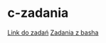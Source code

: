 c-zadania
=========
[Link do zadań](http://wbzyl.inf.ug.edu.pl/c)
[Zadania z basha](https://github.com/damianbraun/jpzadania)
